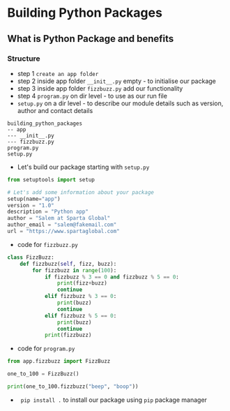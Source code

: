 # Building Python Packages
## What is Python Package and benefits
### Structure 

- step 1 ` create an app folder `
- step 2 inside app folder `__init__.py` empty - to initialise our package
- step 3 inside app folder `fizzbuzz.py` add our functionality 
- step 4 `program.py` on dir level - to use as our run file
- `setup.py` on a dir level - to describe our module details such as version, author and contact details


```
building_python_packages
-- app
--- __init__.py
--- fizzbuzz.py
program.py
setup.py
``` 

- Let's build our package starting with `setup.py`
```python
from setuptools import setup

# Let's add some information about your package
setup(name="app")
version = "1.0"
description = "Python app"
author = "Salem at Sparta Global"
author_email = "salem@fakemail.com"
url = "https://www.spartaglobal.com"
```
- code for `fizzbuzz.py`
```python
class FizzBuzz:
    def fizzbuzz(self, fizz, buzz):
        for fizzbuzz in range(100):
            if fizzbuzz % 3 == 0 and fizzbuzz % 5 == 0:
                print(fizz+buzz)
                continue
            elif fizzbuzz % 3 == 0:
                print(buzz)
                continue
            elif fizzbuzz % 5 == 0:
                print(buzz)
                continue
            print(fizzbuzz)
```
- code for `program.py`
```python
from app.fizzbuzz import FizzBuzz

one_to_100 = FizzBuzz()

print(one_to_100.fizzbuzz("beep", "boop"))
```

- ` pip install .` to install our package using `pip` package manager